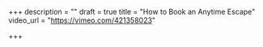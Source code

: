 +++
description = ""
draft = true
title = "How to Book an Anytime Escape"
video_url = "https://vimeo.com/421358023"

+++
